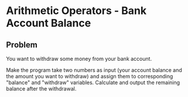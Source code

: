 # Arithmetic Operators - Bank Account Balance

## Problem

<p>
You want to withdraw some money from your bank account.

Make the program take two numbers as input (your account balance and the amount you want to withdraw) and assign them to corresponding "balance" and "withdraw" variables.
Calculate and output the remaining balance after the withdrawal.

</p>
